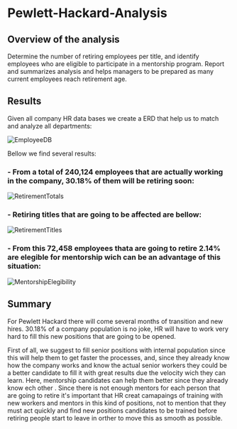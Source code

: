 # Pewlett-Hackard-Analysis

## Overview of the analysis

Determine the number of retiring employees per title, and identify employees who are eligible to participate in a mentorship program. Report and summarizes analysis and helps managers to be prepared  as many current employees reach retirement age.

## Results

Given all company HR data bases we create a ERD that help us to match and analyze all departments:

![EmployeeDB](https://user-images.githubusercontent.com/96633294/154186618-2f6d231c-9946-49ba-91e7-a35b8f9d23c0.png)

Bellow we find several results: 

### - From a total of 240,124 employees that are actually working in the company, 30.18% of them will be retiring soon: 

![RetirementTotals](https://user-images.githubusercontent.com/96633294/154350531-e8d9282d-0d14-49e0-a688-2755a1b30e94.png)

### - Retiring titles that are going to be affected are bellow:

![RetirementTitles](https://user-images.githubusercontent.com/96633294/154352263-6d97b673-55a6-4c1f-8021-454da263b1f5.png)

### - From this 72,458 employees thata are going to retire 2.14% are elegible for mentorship wich can be an advantage of this situation: 

![MentorshipElegibility](https://user-images.githubusercontent.com/96633294/154351712-32c1012e-931c-45c1-aaaf-6b7932c138fd.png)


## Summary

For Pewlett Hackard there will come several months of transition and new hires. 30.18% of a company population is no joke, HR will have to work very hard to fill this new positions that are going to be opened. 

First of all, we suggest to fill senior positions with internal population since this will help them to get faster the processes, and, since they already know how the company works and know the actual senior workers they could be a better candidate to fill it with great results due the velocity wich they can learn. Here, mentorship candidates can help them better since they already know ech other . 
Since there is not enough mentors for each person that are going to retire it's important that HR creat camapaings of training with new workers and mentors in this kind of positions, not to mention that they must act quickly and find new positions candidates to be trained before retiring people start to leave in orther to move this as smooth as possible.
